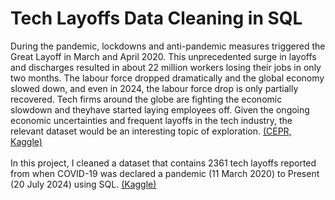 # Tech Layoffs Data Cleaning in SQL

During the pandemic, lockdowns and anti-pandemic measures triggered the Great Layoff in March and April 2020. 
											This unprecedented surge in layoffs and discharges resulted in about 22 million workers losing their jobs in only two months. 
											The labour force dropped dramatically and the global economy slowed down, and even in 2024, the labour force drop is only partially recovered. 
											Tech firms around the globe are fighting the economic slowdown and theyhave started laying employees off. 
											Given the ongoing economic uncertainties and frequent layoffs in the tech industry, the relevant dataset would be an interesting topic of exploration. 
											<a href="https://cepr.org/voxeu/columns/layoffs-retirement-and-post-pandemic-inflation" target="_blank">(CEPR,</a> 
											<a href="https://www.kaggle.com/datasets/swaptr/layoffs-2022" target="_blank">Kaggle)</a>
											<br /><br />
											In this project, I cleaned a dataset that contains 2361 tech layoffs reported from when COVID-19 was declared a pandemic (11 March 2020) to Present (20 July 2024) using SQL.
											<a href="https://www.kaggle.com/datasets/swaptr/layoffs-2022" target="_blank">(Kaggle)</a>

